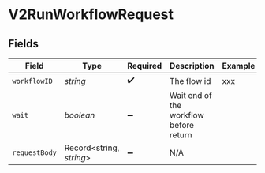 # V2RunWorkflowRequest


## Fields

| Field                                  | Type                                   | Required                               | Description                            | Example                                |
| -------------------------------------- | -------------------------------------- | -------------------------------------- | -------------------------------------- | -------------------------------------- |
| `workflowID`                           | *string*                               | :heavy_check_mark:                     | The flow id                            | xxx                                    |
| `wait`                                 | *boolean*                              | :heavy_minus_sign:                     | Wait end of the workflow before return |                                        |
| `requestBody`                          | Record<string, *string*>               | :heavy_minus_sign:                     | N/A                                    |                                        |